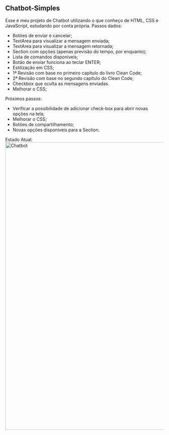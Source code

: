 ## Chatbot-Simples
Esse é meu projeto de Chatbot utilizando o que conheço de HTML, CSS e JavaScript, estudando por conta própria.
Passos dados:
- Botões de enviar e cancelar;
- TextArea para visualizar a mensagem enviada;
- TextArea para visualizar a mensagem retornada;
- Section com opções (apenas previsão do tempo, por enquanto);
- Lista de comandos disponíveis;
- Botão de enviar funciona ao teclar ENTER;
- Estilização em CSS;
- 1ª Revisão com base no primeiro capítulo do livro Clean Code;
- 2ª Revisão com base no segundo capítulo do Clean Code;
- Checkbox que oculta as mensagens enviadas.
- Melhorar o CSS;

Próximos passos:
- Verificar a possibilidade de adicionar check-box para abrir novas opções na tela;
- Melhorar o CSS;
- Botões de compartilhamento;
- Novas opções disponíveis para a Section.
 

Estado Atual:
<img width="915" alt="Chatbot" src="https://user-images.githubusercontent.com/89490313/164136099-d0a3f15f-bdcd-44a6-9a41-20c700db0a34.png">
